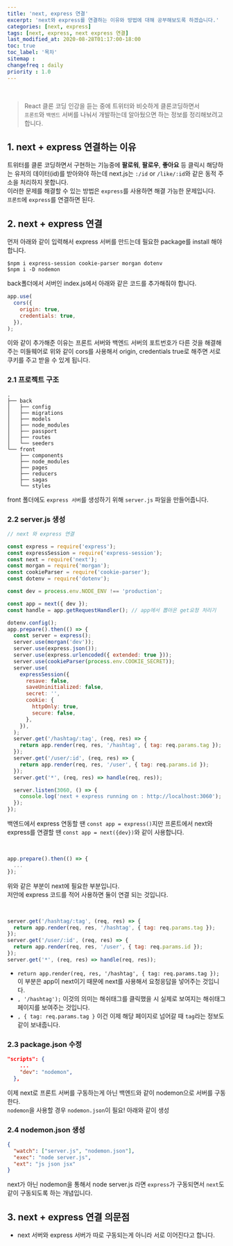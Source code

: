 ```yaml
---
title: 'next, express 연결'
excerpt: 'next와 express를 연결하는 이유와 방법에 대해 공부해보도록 하겠습니다.'
categories: [next, express]
tags: [next, express, next express 연결]
last_modified_at: 2020-08-28T01:17:00-18:00
toc: true
toc_label: '목차'
sitemap :
changefreq : daily
priority : 1.0
---
```


<br>

> React 클론 코딩 인강을 듣는 중에 트위터와 비슷하게 클론코딩하면서 <br>`프론트`와 `백엔드` 서버를 나눠서 개발하는데 알아뒀으면 하는 정보를 정리해보려고 합니다.

## 1. next + express 연결하는 이유

트위터를 클론 코딩하면서 구현하는 기능중에 **팔로워**, **팔로우**, **좋아요** 등 클릭시 해당하는 유저의 데이터(id)를 받아와야 하는데 next.js는 `:/id` or `/like/:id`와 같은 동적 주소을 처리하지 못합니다.<br>
이러한 문제를 해결할 수 있는 방법은 `express`를 사용하면 해결 가능한 문제입니다.<br>
`프론트`에 `express`를 연결하면 된다.

## 2. next + express 연결

먼저 아래와 같이 입력해서 express 서버를 만드는데 필요한 package를 install 해야합니다.<br>

```shell
$npm i express-session cookie-parser morgan dotenv
$npm i -D nodemon
```

back폴더에서 서버인 index.js에서 아래와 같은 코드를 추가해줘야 합니다.

```js
app.use(
  cors({
    origin: true,
    credentials: true,
  }),
);
```

이와 같이 추가해준 이유는 프론트 서버와 백엔드 서버의 포트번호가 다른 것을 해결해주는 미들웨어로 위와 같이 cors를 사용해서 origin, credentials true로 해주면 서로 쿠키를 주고 받을 수 있게 됩니다.

### 2.1 프로젝트 구조

```
.
├── back
│   ├── config
│   ├── migrations
│   ├── models
│   ├── node_modules
│   ├── passport
│   ├── routes
│   └── seeders
└── front
    ├── components
    ├── node_modules
    ├── pages
    ├── reducers
    ├── sagas
    └── styles
```

front 폴더에도 `express 서버`를 생성하기 위해 `server.js` 파일을 만들어줍니다.

### 2.2 server.js 생성

```js
// next 와 express 연결

const express = require('express');
const expressSession = require('express-session');
const next = require('next');
const morgan = require('morgan');
const cookieParser = require('cookie-parser');
const dotenv = require('dotenv');

const dev = process.env.NODE_ENV !== 'production';

const app = next({ dev });
const handle = app.getRequestHandler(); // app에서 뽑아온 get요청 처리기

dotenv.config();
app.prepare().then(() => {
  const server = express();
  server.use(morgan('dev'));
  server.use(express.json());
  server.use(express.urlencoded({ extended: true }));
  server.use(cookieParser(process.env.COOKIE_SECRET));
  server.use(
    expressSession({
      resave: false,
      saveUninitialized: false,
      secret: '',
      cookie: {
        httpOnly: true,
        secure: false,
      },
    }),
  );
  server.get('/hashtag/:tag', (req, res) => {
    return app.render(req, res, '/hashtag', { tag: req.params.tag });
  });
  server.get('/user/:id', (req, res) => {
    return app.render(req, res, '/user', { tag: req.params.id });
  });
  server.get('*', (req, res) => handle(req, res));

  server.listen(3060, () => {
    console.log('next + express running on : http://localhost:3060');
  });
});
```

백엔드에서 express 연동할 땐 `const app = express()`지만 프론트에서 next와 express를 연결할 땐 `const app = next({dev})`와 같이 사용합니다.

<br>

```js
app.prepare().then(() => {
  ...
});
```

위와 같은 부분이 next에 필요한 부분입니다. <br>
저안에 express 코드를 적어 사용하면 둘이 연결 되는 것입니다.

<br>

```js
server.get('/hashtag/:tag', (req, res) => {
  return app.render(req, res, '/hashtag', { tag: req.params.tag });
});
server.get('/user/:id', (req, res) => {
  return app.render(req, res, '/user', { tag: req.params.id });
});
server.get('*', (req, res) => handle(req, res));
```

- `return app.render(req, res, '/hashtag', { tag: req.params.tag });` 이 부분은 app이 next이기 때문에 next를 사용해서 요청응답을 넣어주는 것입니다. <br>
- `, '/hashtag');` 이것의 의미는 해쉬태그를 클릭했을 시 실제로 보여지는 해쉬태그 페이지를 보여주는 것입니다.<br>
- `, { tag: req.params.tag }` 이건 이제 해당 페이지로 넘어갈 때 `tag`라는 정보도 같이 보내줍니다.

### 2.3 package.json 수정

```json
"scripts": {
    ...
    "dev": "nodemon",
  },
```

이제 next로 프론트 서버를 구동하는게 아닌 백엔드와 같이 nodemon으로 서버를 구동한다.<br>
`nodemon`을 사용할 경우 `nodemon.json`이 필요! 아래와 같이 생성

### 2.4 nodemon.json 생성

```json
{
  "watch": ["server.js", "nodemon.json"],
  "exec": "node server.js",
  "ext": "js json jsx"
}
```

next가 아닌 nodemon을 통해서 node server.js 라면 `express`가 구동되면서 `next`도 같이 구동되도록 하는 개념입니다.

## 3. next + express 연결 의문점

- next 서버와 express 서버가 따로 구동되는게 아니라 서로 이어진다고 합니다.
